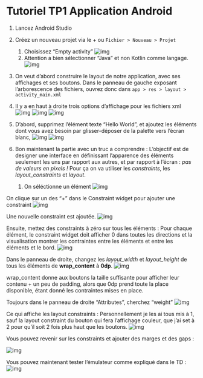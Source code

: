 # Tutoriel TP1 Application Android

1. Lancez Android Studio
2. Créez un nouveau projet via le + ou `Fichier > Nouveau > Projet`
	1. Choisissez “Empty activity”
![img](https://i.imgur.com/oChHj7y.png)
	2. Attention a bien sélectionner “Java” et non Kotlin comme langage.
![img](https://i.imgur.com/LIJ3ehy.png)
3. On veut d’abord construire le layout de notre application, avec ses affichages et ses boutons. Dans le panneau de gauche exposant l’arborescence des fichiers, ouvrez donc dans `app > res > layout > activity_main.xml` 

4. Il y a en haut à droite trois options d’affichage pour les fichiers xml
![img](https://i.imgur.com/gM3eQ3Z.png)
![img](https://i.imgur.com/n3vjROv.png)
![img](https://i.imgur.com/7eedLid.png)

5. D’abord, supprimez l’élément texte “Hello World”, et ajoutez les éléments dont vous avez besoin par glisser-déposer de la palette vers l’écran blanc, 
![img](https://i.imgur.com/3p7LSXK.png)
![img](https://i.imgur.com/QFJmptD.png)

6. Bon maintenant la partie avec un truc a comprendre : L’objectif est de designer une interface en définissant l’apparence des éléments seulement les uns par rapport aux autres, et par rapport à l’écran : *pas de valeurs en pixels !* Pour ça on va utiliser les *constraints*, les *layout_constraints* et *layout*.
	1. On séléctionne un élément
![img](https://i.imgur.com/czesny3.png)

On clique sur un des “+” dans le Constraint widget pour ajouter une constraint
![img](https://i.imgur.com/31tB5Lk.png)

Une nouvelle constraint est ajoutée. 
![img](https://i.imgur.com/tddGPLC.png)

Ensuite, mettez des constraints à zéro sur tous les éléments : Pour chaque élément, le constraint widget doit afficher 0 dans toutes les directions et la visualisation montrer les contraintes entre les éléments et entre les éléments et le bord.
![img](https://i.imgur.com/EDEpg1r.png)

Dans le panneau de droite, changez les *layout_width* et *layout_height* de tous les éléments de **wrap_content** à **0dp**.
![img](https://i.imgur.com/zVuB948.png)

wrap_content donne aux boutons la taille suffisante pour afficher leur contenu + un peu de padding, alors que 0dp prend toute la place disponible, étant donné les contraintes mises en place. 

Toujours dans le panneau de droite “Attributes”, cherchez “weight”
![img](https://i.imgur.com/ItLtQ8k.png)

Ce qui affiche les layout constraints : Personnellement je les ai tous mis à 1, sauf la layout constraint du bouton qui fera l’affichage couleur, que j’ai set à 2 pour qu’il soit 2 fois plus haut que les boutons.
![img](https://i.imgur.com/9j0apC7.png)

Vous pouvez revenir sur les constraints et ajouter des marges et des gaps : 

![img](https://i.imgur.com/SXtEPjq.png)

Vous pouvez maintenant tester l’émulateur comme expliqué dans le TD : 
![img](https://i.imgur.com/41wCUtk.png)
